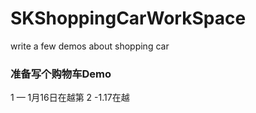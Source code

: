 # SKShoppingCarWorkSpace
write a few demos about shopping car

### 准备写个购物车Demo  
1 — 1月16日在越第
2 -1.17在越


